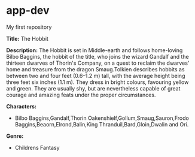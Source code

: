 # app-dev
My first repository 

**Title:** The Hobbit

**Description:**
The Hobbit is set in Middle-earth and follows home-loving Bilbo Baggins, the hobbit of the title, who joins the wizard Gandalf and the thirteen dwarves of Thorin's Company, on a quest to reclaim the dwarves' home and treasure from the dragon Smaug.Tolkien describes hobbits as between two and four feet (0.6–1.2 m) tall, with the average height being three feet six inches (1.1 m). They dress in bright colours, favouring yellow and green. They are usually shy, but are nevertheless capable of great courage and amazing feats under the proper circumstances.

**Characters:**
- Bilbo Baggins,Gandalf,Thorin Oakenshielf,Gollum,Smaug,Sauron,Frodo Baggins,Beaorn,Elrond,Balin,King Thranduil,Bard,Gloin,Dwalin and Ori.

**Genre:**
- Childrens Fantasy
